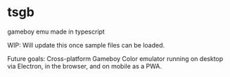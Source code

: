 # tsgb
gameboy emu made in typescript

WIP: Will update this once sample files can be loaded.

Future goals: Cross-platform Gameboy Color emulator running on desktop via Electron, in the browser, and on mobile as a PWA.
